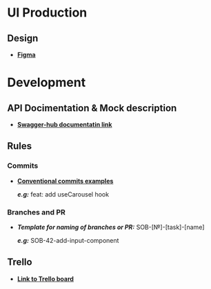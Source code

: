 # UI Production

## Design

* [**Figma**](https://www.figma.com/file/BQ36ggjZjii96q3JJgaLqk/Sobesity)

# Development

## API Docimentation & Mock description

* [**Swagger-hub documentatin link**](https://app.swaggerhub.com/apis-docs/vorobeybird/Sobecity-API/1.0.0#/UserLoginRequestBody)
## Rules

### Commits

* [**Conventional commits examples**](https://docs.rs.school/#/git-convention)

    **_e.g:_** feat: add useCarousel hook

### Branches and PR

* **_Template for naming of branches or PR:_** SOB-[№]-[task]-[name]

    **_e.g:_** SOB-42-add-input-component

## Trello

* [**Link to Trello board**](https://trello.com/b/9eu1u9Zi/sobesity)
